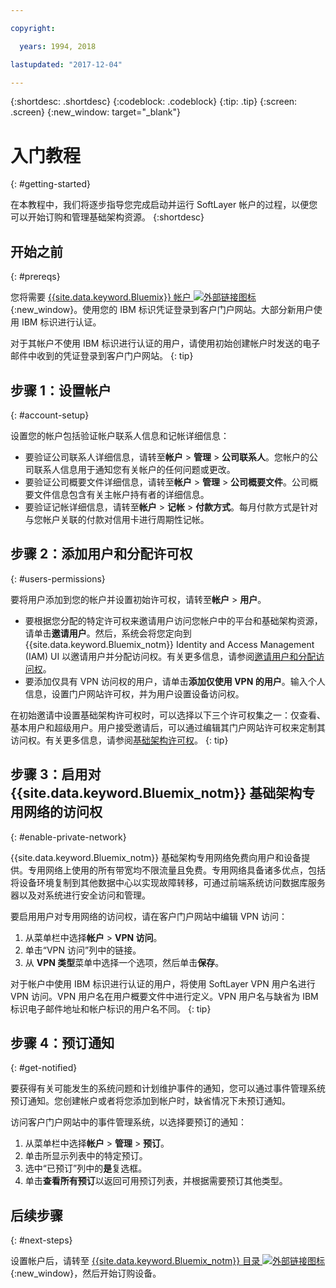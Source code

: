```yaml
---

copyright:

  years: 1994, 2018

lastupdated: "2017-12-04"

---
```


{:shortdesc: .shortdesc}
{:codeblock: .codeblock}
{:tip: .tip}
{:screen: .screen}
{:new_window: target="_blank"}


# 入门教程
{: #getting-started}

在本教程中，我们将逐步指导您完成启动并运行 SoftLayer 帐户的过程，以便您可以开始订购和管理基础架构资源。
{:shortdesc}

## 开始之前
{: #prereqs}

您将需要 [{{site.data.keyword.Bluemix}} 帐户 ![外部链接图标](../icons/launch-glyph.svg "外部链接图标")](https://control.bluemix.net/){:new_window}。使用您的 IBM 标识凭证登录到客户门户网站。大部分新用户使用 IBM 标识进行认证。

对于其帐户不使用 IBM 标识进行认证的用户，请使用初始创建帐户时发送的电子邮件中收到的凭证登录到客户门户网站。
{: tip}

## 步骤 1：设置帐户
{: #account-setup}

设置您的帐户包括验证帐户联系人信息和记帐详细信息：
 * 要验证公司联系人详细信息，请转至**帐户** > **管理** > **公司联系人**。您帐户的公司联系人信息用于通知您有关帐户的任何问题或更改。
 * 要验证公司概要文件详细信息，请转至**帐户** > **管理** > **公司概要文件**。公司概要文件信息包含有关主帐户持有者的详细信息。
 * 要验证记帐详细信息，请转至**帐户** > **记帐** > **付款方式**。每月付款方式是针对与您帐户关联的付款对信用卡进行周期性记帐。

## 步骤 2：添加用户和分配许可权
{: #users-permissions}

要将用户添加到您的帐户并设置初始许可权，请转至**帐户** > **用户**。
 * 要根据您分配的特定许可权来邀请用户访问您帐户中的平台和基础架构资源，请单击**邀请用户**。然后，系统会将您定向到 {{site.data.keyword.Bluemix_notm}} Identity and Access Management (IAM) UI 以邀请用户并分配访问权。有关更多信息，请参阅[邀请用户和分配访问权](/docs/iam/iamuserinv.html)。
 * 要添加仅具有 VPN 访问权的用户，请单击**添加仅使用 VPN 的用户**。输入个人信息，设置门户网站许可权，并为用户设置设备访问权。

在初始邀请中设置基础架构许可权时，可以选择以下三个许可权集之一：仅查看、基本用户和超级用户。用户接受邀请后，可以通过编辑其门户网站许可权来定制其访问权。有关更多信息，请参阅[基础架构许可权](/docs/iam/infrastructureaccess.html)。
{: tip}

## 步骤 3：启用对 {{site.data.keyword.Bluemix_notm}} 基础架构专用网络的访问权
{: #enable-private-network}

{{site.data.keyword.Bluemix_notm}} 基础架构专用网络免费向用户和设备提供。专用网络上使用的所有带宽均不限流量且免费。专用网络具备诸多优点，包括将设备环境复制到其他数据中心以实现故障转移，可通过前端系统访问数据库服务器以及对系统进行安全访问和管理。

要启用用户对专用网络的访问权，请在客户门户网站中编辑 VPN 访问：
  1. 从菜单栏中选择**帐户** > **VPN 访问**。  
  2. 单击“VPN 访问”列中的链接。
  3. 从 **VPN 类型**菜单中选择一个选项，然后单击**保存**。  

对于帐户中使用 IBM 标识进行认证的用户，将使用 SoftLayer VPN 用户名进行 VPN 访问。VPN 用户名在用户概要文件中进行定义。VPN 用户名与缺省为 IBM 标识电子邮件地址和帐户标识的用户名不同。
{: tip}

## 步骤 4：预订通知
{: #get-notified}

要获得有关可能发生的系统问题和计划维护事件的通知，您可以通过事件管理系统预订通知。您创建帐户或者将您添加到帐户时，缺省情况下未预订通知。

访问客户门户网站中的事件管理系统，以选择要预订的通知：

  1. 从菜单栏中选择**帐户** > **管理** > **预订**。
  2. 单击所显示列表中的特定预订。
  3. 选中“已预订”列中的**是**复选框。
  4. 单击**查看所有预订**以返回可用预订列表，并根据需要预订其他类型。

## 后续步骤
{: #next-steps}

设置帐户后，请转至 [{{site.data.keyword.Bluemix_notm}} 目录 ![外部链接图标](../icons/launch-glyph.svg)](https://console.bluemix.net/catalog/?category=infrastructure){:new_window}，然后开始订购设备。
